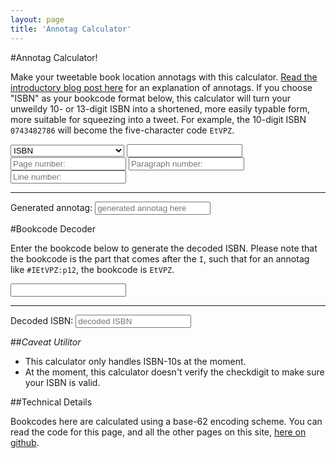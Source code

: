 ```yaml
---
layout: page
title: 'Annotag Calculator' 
---
```


#Annotag Calculator!

Make your tweetable book location annotags with this calculator. [Read the introductory blog post here](/projects/annotag) for an explanation of annotags. If you choose "ISBN" as your bookcode format below, this calculator will turn your unweildy 10- or 13-digit ISBN into a shortened, more easily typable form, more suitable for squeezing into a tweet. For example, the 10-digit ISBN `0743482786` will become the five-character code `EtVPZ`. 

<section id="calculator"> 
	<form>
		<select class="input" id="code_type">
			<option value="I">ISBN</option>
			<option value="G">Project Gutenberg Book ID</option>
			<option value="B">Google Books ID</option>
		</select>
		<input id="raw_code" class="input" type="text" name="code" />
		<input id="page" class="input" type="text" name="location_type" placeholder="Page number:"/>
		<input id="paragraph" class="input" type="text" name="paragraph" placeholder="Paragraph number:" />
		<input id="line" class="input" type="text" name="line" placeholder="Line number:" />
	</form>
	<hr/>
	<label for="output">Generated annotag:</label> 
	<input type="text" id="output" placeholder="generated annotag here" name="output"/> 
</section> 

#Bookcode Decoder

Enter the bookcode below to generate the decoded ISBN. Please note that the bookcode is the part that comes after the `I`, such that for an annotag like `#IEtVPZ:p12`, the bookcode is `EtVPZ`. 

<section id="decoder"> 
	<form> 
		<input id="to_be_decoded" class="input" type="text" name="to_be_decoded" /> 
	</form> 
	<hr/>
	<label for="decoder_out">Decoded ISBN:</label>
	<input type="text" id="decoder_out" placeholder="decoded ISBN" name="decoder_out"/> 
</section> 


##*Caveat Utilitor* 

 * This calculator only handles ISBN-10s at the moment. 
 * At the moment, this calculator doesn't verify the checkdigit to make sure your ISBN is valid. 

##Technical Details 

Bookcodes here are calculated using a base-62 encoding scheme. You can read the code for this page, and all the other pages on this site, [here on github](https://github.com/JonathanReeve/JonathanReeve.github.io). 

<script src="{{ site.url }}/assets/js/annotag-calculator.js"></script>
